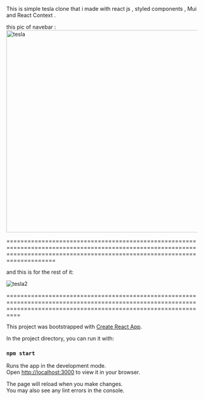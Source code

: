  
 
 This is simple tesla clone that i made with react js , styled components , Mui and React Context .
 
this pic of navebar :
<img width="533" alt="tesla" src="https://user-images.githubusercontent.com/65579391/163305524-474ff964-1a7e-421d-b0d2-8d6be7e1075d.png">

================================================================================================================================================================================

and this is for the rest of it:


![tesla2](https://user-images.githubusercontent.com/65579391/163305986-19a40b6a-00cb-4fb9-a504-452f522cd836.png)

======================================================================================================================================================================




This project was bootstrapped with [Create React App](https://github.com/facebook/create-react-app).



In the project directory, you can run it with:

### `npm start`

Runs the app in the development mode.\
Open [http://localhost:3000](http://localhost:3000) to view it in your browser.

The page will reload when you make changes.\
You may also see any lint errors in the console.



